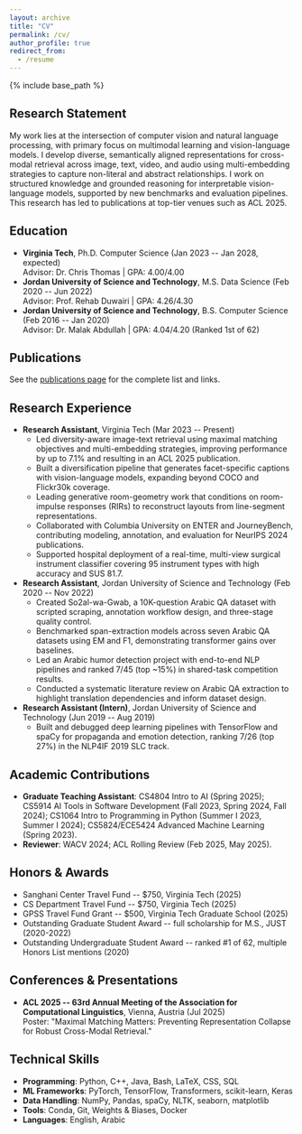 ```yaml
---
layout: archive
title: "CV"
permalink: /cv/
author_profile: true
redirect_from:
  - /resume
---
```


{% include base_path %}

## Research Statement
My work lies at the intersection of computer vision and natural language processing, with primary focus on multimodal learning and vision-language models. I develop diverse, semantically aligned representations for cross-modal retrieval across image, text, video, and audio using multi-embedding strategies to capture non-literal and abstract relationships. I work on structured knowledge and grounded reasoning for interpretable vision-language models, supported by new benchmarks and evaluation pipelines. This research has led to publications at top-tier venues such as ACL 2025.

## Education
- **Virginia Tech**, Ph.D. Computer Science (Jan 2023 -- Jan 2028, expected)  
  Advisor: Dr. Chris Thomas | GPA: 4.00/4.00
- **Jordan University of Science and Technology**, M.S. Data Science (Feb 2020 -- Jun 2022)  
  Advisor: Prof. Rehab Duwairi | GPA: 4.26/4.30
- **Jordan University of Science and Technology**, B.S. Computer Science (Feb 2016 -- Jan 2020)  
  Advisor: Dr. Malak Abdullah | GPA: 4.04/4.20 (Ranked 1st of 62)

## Publications
See the [publications page](/publications/) for the complete list and links.

## Research Experience
- **Research Assistant**, Virginia Tech (Mar 2023 -- Present)  
  - Led diversity-aware image-text retrieval using maximal matching objectives and multi-embedding strategies, improving performance by up to 7.1% and resulting in an ACL 2025 publication.  
  - Built a diversification pipeline that generates facet-specific captions with vision-language models, expanding beyond COCO and Flickr30k coverage.  
  - Leading generative room-geometry work that conditions on room-impulse responses (RIRs) to reconstruct layouts from line-segment representations.  
  - Collaborated with Columbia University on ENTER and JourneyBench, contributing modeling, annotation, and evaluation for NeurIPS 2024 publications.  
  - Supported hospital deployment of a real-time, multi-view surgical instrument classifier covering 95 instrument types with high accuracy and SUS 81.7.
- **Research Assistant**, Jordan University of Science and Technology (Feb 2020 -- Nov 2022)  
  - Created So2al-wa-Gwab, a 10K-question Arabic QA dataset with scripted scraping, annotation workflow design, and three-stage quality control.  
  - Benchmarked span-extraction models across seven Arabic QA datasets using EM and F1, demonstrating transformer gains over baselines.  
  - Led an Arabic humor detection project with end-to-end NLP pipelines and ranked 7/45 (top ~15%) in shared-task competition results.  
  - Conducted a systematic literature review on Arabic QA extraction to highlight translation dependencies and inform dataset design.
- **Research Assistant (Intern)**, Jordan University of Science and Technology (Jun 2019 -- Aug 2019)  
  - Built and debugged deep learning pipelines with TensorFlow and spaCy for propaganda and emotion detection, ranking 7/26 (top 27%) in the NLP4IF 2019 SLC track.

## Academic Contributions
- **Graduate Teaching Assistant**: CS4804 Intro to AI (Spring 2025); CS5914 AI Tools in Software Development (Fall 2023, Spring 2024, Fall 2024); CS1064 Intro to Programming in Python (Summer I 2023, Summer I 2024); CS5824/ECE5424 Advanced Machine Learning (Spring 2023).  
- **Reviewer**: WACV 2024; ACL Rolling Review (Feb 2025, May 2025).

## Honors & Awards
- Sanghani Center Travel Fund -- $750, Virginia Tech (2025)  
- CS Department Travel Fund -- $750, Virginia Tech (2025)  
- GPSS Travel Fund Grant -- $500, Virginia Tech Graduate School (2025)  
- Outstanding Graduate Student Award -- full scholarship for M.S., JUST (2020-2022)  
- Outstanding Undergraduate Student Award -- ranked #1 of 62, multiple Honors List mentions (2020)

## Conferences & Presentations
- **ACL 2025 -- 63rd Annual Meeting of the Association for Computational Linguistics**, Vienna, Austria (Jul 2025)  
  Poster: "Maximal Matching Matters: Preventing Representation Collapse for Robust Cross-Modal Retrieval."

## Technical Skills
- **Programming**: Python, C++, Java, Bash, LaTeX, CSS, SQL  
- **ML Frameworks**: PyTorch, TensorFlow, Transformers, scikit-learn, Keras  
- **Data Handling**: NumPy, Pandas, spaCy, NLTK, seaborn, matplotlib  
- **Tools**: Conda, Git, Weights & Biases, Docker  
- **Languages**: English, Arabic
